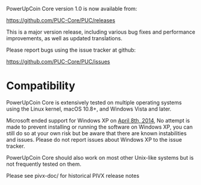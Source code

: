 PowerUpCoin Core version 1.0 is now available from:

  <https://github.com/PUC-Core/PUC/releases>

This is a major version release, including various bug fixes and
performance improvements, as well as updated translations.

Please report bugs using the issue tracker at github:

  <https://github.com/PUC-Core/PUC/issues>

Compatibility
==============

PowerUpCoin Core is extensively tested on multiple operating systems using
the Linux kernel, macOS 10.8+, and Windows Vista and later.

Microsoft ended support for Windows XP on [April 8th, 2014](https://www.microsoft.com/en-us/WindowsForBusiness/end-of-xp-support),
No attempt is made to prevent installing or running the software on Windows XP, you
can still do so at your own risk but be aware that there are known instabilities and issues.
Please do not report issues about Windows XP to the issue tracker.

PowerUpCoin Core should also work on most other Unix-like systems but is not
frequently tested on them.


Please see pivx-doc/ for historical PIVX release notes
